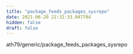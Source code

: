```yaml
---
title: "package_feeds_packages_sysrepo"
date: 2021-06-20 22:32:33.847704
hidden: false
draft: false
---
```


ath79/generic/package_feeds_packages_sysrepo

